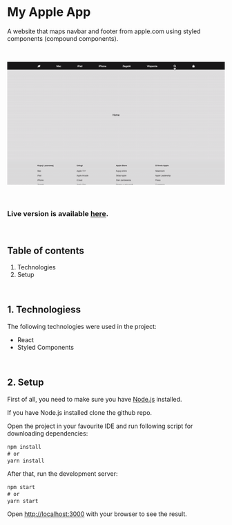 # My Apple App

A website that maps navbar and footer from apple.com using styled components (compound components).

<br/>

![](public/images/intro.gif)

<br/>

### Live version is available [here](https://my-apple-app.vercel.app/).

<br/>

## Table of contents

1. Technologies
2. Setup

<br/>

## 1. Technologiess

The following technologies were used in the project:

- React
- Styled Components

<br/>

## 2. Setup

First of all, you need to make sure you have [Node.js](https://nodejs.org/en/) installed.

If you have Node.js installed clone the github repo.

Open the project in your favourite IDE and run following script for downloading dependencies:

```
npm install
# or
yarn install
```

After that, run the development server:

```
npm start
# or
yarn start
```

Open [http://localhost:3000](http://localhost:3000) with your browser to see the result.
